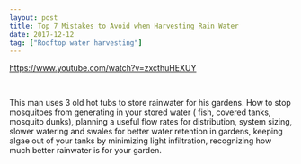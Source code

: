 ```yaml
---
layout: post
title: Top 7 Mistakes to Avoid when Harvesting Rain Water
date: 2017-12-12
tag: ["Rooftop water harvesting"]
---
```


https://www.youtube.com/watch?v=zxcthuHEXUY

&nbsp;

This man uses 3 old hot tubs to store rainwater for his gardens.  How to stop mosquitoes from generating in your stored water ( fish, covered tanks, mosquito dunks), planning a useful flow rates for distribution, system sizing, slower watering and swales for better water retention in gardens, keeping algae out of your tanks by minimizing light infiltration, recognizing how much better rainwater is for your garden.